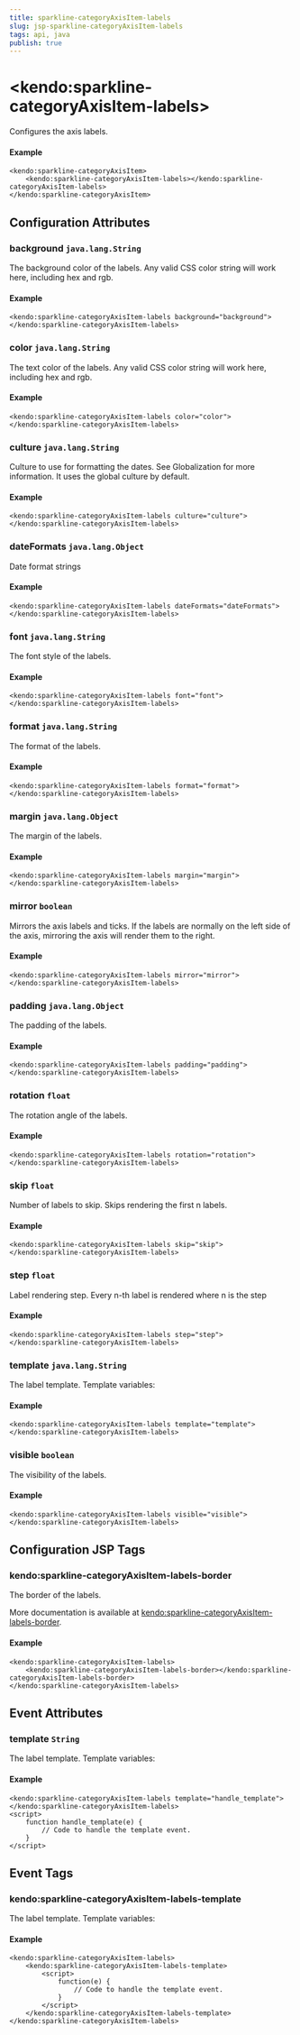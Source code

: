 ```yaml
---
title: sparkline-categoryAxisItem-labels
slug: jsp-sparkline-categoryAxisItem-labels
tags: api, java
publish: true
---
```


# \<kendo:sparkline-categoryAxisItem-labels\>

Configures the axis labels.

#### Example
    <kendo:sparkline-categoryAxisItem>
        <kendo:sparkline-categoryAxisItem-labels></kendo:sparkline-categoryAxisItem-labels>
    </kendo:sparkline-categoryAxisItem>

## Configuration Attributes

### background `java.lang.String`

The background color of the labels. Any valid CSS color string will work here, including hex and rgb.

#### Example
    <kendo:sparkline-categoryAxisItem-labels background="background">
    </kendo:sparkline-categoryAxisItem-labels>

### color `java.lang.String`

The text color of the labels. Any valid CSS color string will work here, including hex and rgb.

#### Example
    <kendo:sparkline-categoryAxisItem-labels color="color">
    </kendo:sparkline-categoryAxisItem-labels>

### culture `java.lang.String`

Culture to use for formatting the dates. See Globalization for more information.
It uses the global culture by default.

#### Example
    <kendo:sparkline-categoryAxisItem-labels culture="culture">
    </kendo:sparkline-categoryAxisItem-labels>

### dateFormats `java.lang.Object`

Date format strings

#### Example
    <kendo:sparkline-categoryAxisItem-labels dateFormats="dateFormats">
    </kendo:sparkline-categoryAxisItem-labels>

### font `java.lang.String`

The font style of the labels.

#### Example
    <kendo:sparkline-categoryAxisItem-labels font="font">
    </kendo:sparkline-categoryAxisItem-labels>

### format `java.lang.String`

The format of the labels.

#### Example
    <kendo:sparkline-categoryAxisItem-labels format="format">
    </kendo:sparkline-categoryAxisItem-labels>

### margin `java.lang.Object`

The margin of the labels.

#### Example
    <kendo:sparkline-categoryAxisItem-labels margin="margin">
    </kendo:sparkline-categoryAxisItem-labels>

### mirror `boolean`

Mirrors the axis labels and ticks.
If the labels are normally on the left side of the axis,
mirroring the axis will render them to the right.

#### Example
    <kendo:sparkline-categoryAxisItem-labels mirror="mirror">
    </kendo:sparkline-categoryAxisItem-labels>

### padding `java.lang.Object`

The padding of the labels.

#### Example
    <kendo:sparkline-categoryAxisItem-labels padding="padding">
    </kendo:sparkline-categoryAxisItem-labels>

### rotation `float`

The rotation angle of the labels.

#### Example
    <kendo:sparkline-categoryAxisItem-labels rotation="rotation">
    </kendo:sparkline-categoryAxisItem-labels>

### skip `float`

Number of labels to skip.
Skips rendering the first n labels.

#### Example
    <kendo:sparkline-categoryAxisItem-labels skip="skip">
    </kendo:sparkline-categoryAxisItem-labels>

### step `float`

Label rendering step.
Every n-th label is rendered where n is the step

#### Example
    <kendo:sparkline-categoryAxisItem-labels step="step">
    </kendo:sparkline-categoryAxisItem-labels>

### template `java.lang.String`

The label template.
Template variables:

#### Example
    <kendo:sparkline-categoryAxisItem-labels template="template">
    </kendo:sparkline-categoryAxisItem-labels>

### visible `boolean`

The visibility of the labels.

#### Example
    <kendo:sparkline-categoryAxisItem-labels visible="visible">
    </kendo:sparkline-categoryAxisItem-labels>


##  Configuration JSP Tags

### kendo:sparkline-categoryAxisItem-labels-border

The border of the labels.

More documentation is available at [kendo:sparkline-categoryAxisItem-labels-border](sparkline/categoryaxisitem-labels-border).

#### Example

    <kendo:sparkline-categoryAxisItem-labels>
        <kendo:sparkline-categoryAxisItem-labels-border></kendo:sparkline-categoryAxisItem-labels-border>
    </kendo:sparkline-categoryAxisItem-labels>


## Event Attributes

### template `String`

The label template.
Template variables:


#### Example
    <kendo:sparkline-categoryAxisItem-labels template="handle_template">
    </kendo:sparkline-categoryAxisItem-labels>
    <script>
        function handle_template(e) {
            // Code to handle the template event.
        }
    </script>

## Event Tags

### kendo:sparkline-categoryAxisItem-labels-template

The label template.
Template variables:


#### Example
    <kendo:sparkline-categoryAxisItem-labels>
        <kendo:sparkline-categoryAxisItem-labels-template>
            <script>
                function(e) {
                    // Code to handle the template event.
                }
            </script>
        </kendo:sparkline-categoryAxisItem-labels-template>
    </kendo:sparkline-categoryAxisItem-labels>


